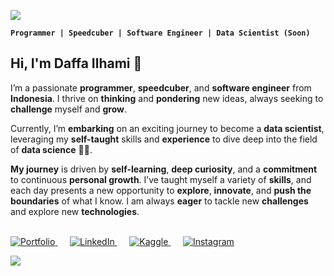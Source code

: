 ![](https://user-images.githubusercontent.com/73097560/115834477-dbab4500-a447-11eb-908a-139a6edaec5c.gif)

**```Programmer | Speedcuber | Software Engineer | Data Scientist (Soon)```**

## Hi, I'm Daffa Ilhami 👋

I’m a passionate **programmer**, **speedcuber**, and **software engineer** from **Indonesia**. I thrive on **thinking** and **pondering** new ideas, always seeking to **challenge** myself and **grow**.

Currently, I’m **embarking** on an exciting journey to become a **data scientist**, leveraging my **self-taught** skills and **experience** to dive deep into the field of **data science** 📖🔭.

**My journey** is driven by **self-learning**, **deep curiosity**, and a **commitment** to continuous **personal growth**. I’ve taught myself a variety of **skills**, and each day presents a new opportunity to **explore**, **innovate**, and **push the boundaries** of what I know. I am always **eager** to tackle new **challenges** and explore new **technologies**.

<br>

<a href="https://mdaffailhami.github.io">
  <picture>
   <source media="(prefers-color-scheme: light)" srcset="https://github.com/user-attachments/assets/c4e67f6f-fd73-42fe-bdfc-2edf3bedc7af">
   <img alt="Portfolio" src="https://github.com/user-attachments/assets/5aef8e08-bcc0-436e-a457-928c56704cdb">
  </picture>
</a> &nbsp;&nbsp;&nbsp;&nbsp;

<a href="https://linkedin.com/in/mdaffailhami">
  <picture>
   <source media="(prefers-color-scheme: light)" srcset="https://github.com/user-attachments/assets/7db4df3a-cf87-43a3-86dc-e28d721473d0">
   <img alt="LinkedIn" src="https://github.com/user-attachments/assets/aae201fd-6c88-4177-a1d3-b2c0245b41d3">
  </picture>
</a> &nbsp;&nbsp;&nbsp;&nbsp;

<a href="https://kaggle.com/mdaffailhami">
  <picture>
   <source media="(prefers-color-scheme: light)" srcset="https://github.com/user-attachments/assets/bc881a53-8417-4f96-beab-5d90e89b1c77">
   <img alt="Kaggle" src="https://github.com/user-attachments/assets/7cd3594f-a963-43b3-9ef4-2a0bc8b1312d">
  </picture>
</a> &nbsp;&nbsp;&nbsp;&nbsp;

<a href="https://instagram.com/m.daffailhami">
  <picture>
   <source media="(prefers-color-scheme: light)" srcset="https://github.com/user-attachments/assets/dba875f6-a9e3-4ec1-8352-cd7fbf6a2dba">
   <img alt="Instagram" src="https://github.com/user-attachments/assets/537ffd05-7137-439f-b753-2052962b5c01">
  </picture>
</a>

![](https://user-images.githubusercontent.com/73097560/115834477-dbab4500-a447-11eb-908a-139a6edaec5c.gif)
